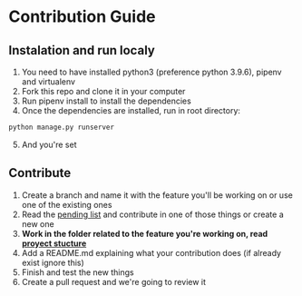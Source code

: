 # Contribution Guide

## Instalation and run localy

1. You need to have installed python3 (preference python 3.9.6), pipenv and virtualenv
2. Fork this repo and clone it in your computer
3. Run pipenv install to install the dependencies
4. Once the dependencies are installed, run in root directory:

```bash
python manage.py runserver
```
5. And you're set

## Contribute

1. Create a branch and name it with the feature you'll be working on or use one of the existing ones
2. Read the [pending list](https://github.com/jralvarenga/mathapi/issues/1) and contribute in one of those things or create a new one
3. **Work in the folder related to the feature you're working on, read [proyect stucture](https://github.com/jralvarenga/mathapi/#api-structure)**
2. Add a README.md explaining what your contribution does (if already exist ignore this)
3. Finish and test the new things
4. Create a pull request and we're going to review it